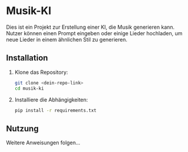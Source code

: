 # Musik-KI

Dies ist ein Projekt zur Erstellung einer KI, die Musik generieren kann. Nutzer können einen Prompt eingeben oder einige Lieder hochladen, um neue Lieder in einem ähnlichen Stil zu generieren.

## Installation

1. Klone das Repository:

    ```sh
    git clone <dein-repo-link>
    cd musik-ki
    ```

2. Installiere die Abhängigkeiten:

    ```sh
    pip install -r requirements.txt
    ```

## Nutzung

Weitere Anweisungen folgen...
